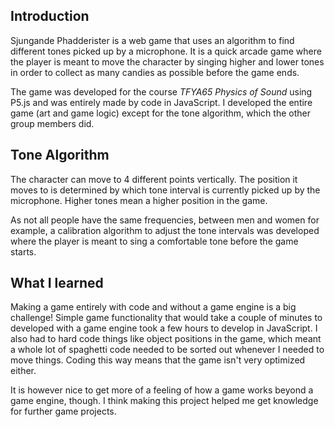## Introduction
Sjungande Phadderister is a web game that uses an algorithm to find different tones picked up by a microphone. It is a quick arcade game where the player is meant to move the character by singing higher and lower tones in order to collect as many candies as possible before the game ends.

The game was developed for the course *TFYA65 Physics of Sound* using P5.js and was entirely made by code in JavaScript. I developed the entire game (art and game logic) except for the tone algorithm, which the other group members did. 

## Tone Algorithm
The character can move to 4 different points vertically. The position it moves to is determined by which tone interval is currently picked up by the microphone. Higher tones mean a higher position in the game.

As not all people have the same frequencies, between men and women for example, a calibration algorithm to adjust the tone intervals was developed where the player is meant to sing a comfortable tone before the game starts.

## What I learned
Making a game entirely with code and without a game engine is a big challenge! Simple game functionality that would take a couple of minutes to developed with a game engine took a few hours to develop in JavaScript. I also had to hard code things like object positions in the game, which meant a whole lot of spaghetti code needed to be sorted out whenever I needed to move things. Coding this way means that the game isn't very optimized either.

It is however nice to get more of a feeling of how a game works beyond a game engine, though. I think making this project helped me get knowledge for further game projects.